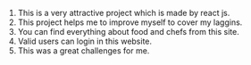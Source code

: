 1. This is a very attractive project which is made by react js.
2. This project helps me to improve myself to cover my laggins.
3. You can find everything about food and chefs from this site.
4. Valid users can login in this website.
5. This was a great challenges for me.
